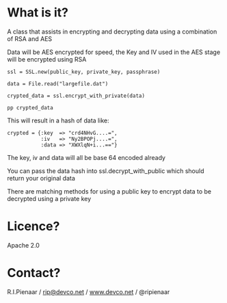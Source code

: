 What is it?
===========

A class that assists in encrypting and decrypting data using a
combination of RSA and AES

Data will be AES encrypted for speed, the Key and IV used in
the AES stage will be encrypted using RSA

	ssl = SSL.new(public_key, private_key, passphrase)

	data = File.read("largefile.dat")

	crypted_data = ssl.encrypt_with_private(data)

	pp crypted_data

This will result in a hash of data like:

	crypted = {:key  => "crd4NHvG....=",
	           :iv   => "Ny2BPOPj....=",
	           :data => "XWXlqN+i...=="}

The key, iv and data will all be base 64 encoded already

You can pass the data hash into ssl.decrypt_with_public which
should return your original data

There are matching methods for using a public key to encrypt
data to be decrypted using a private key

Licence?
========

Apache 2.0

Contact?
========

R.I.Pienaar / rip@devco.net / www.devco.net / @ripienaar
